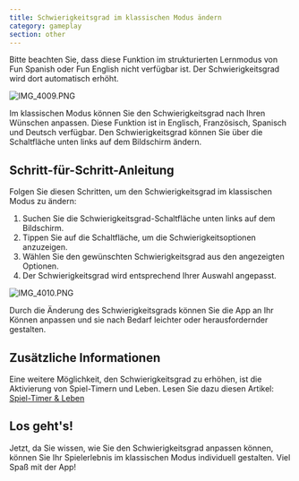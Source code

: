 ```yaml
---
title: Schwierigkeitsgrad im klassischen Modus ändern
category: gameplay
section: other
---
```

Bitte beachten Sie, dass diese Funktion im strukturierten Lernmodus von Fun Spanish oder Fun English nicht verfügbar ist. Der Schwierigkeitsgrad wird dort automatisch erhöht.


 


![IMG_4009.PNG](https://help.studycat.com/hc/article_attachments/35685764333977)


Im klassischen Modus können Sie den Schwierigkeitsgrad nach Ihren Wünschen anpassen. Diese Funktion ist in Englisch, Französisch, Spanisch und Deutsch verfügbar. Den Schwierigkeitsgrad können Sie über die Schaltfläche unten links auf dem Bildschirm ändern.


## Schritt-für-Schritt-Anleitung


Folgen Sie diesen Schritten, um den Schwierigkeitsgrad im klassischen Modus zu ändern:


1. Suchen Sie die Schwierigkeitsgrad-Schaltfläche unten links auf dem Bildschirm.
2. Tippen Sie auf die Schaltfläche, um die Schwierigkeitsoptionen anzuzeigen.
3. Wählen Sie den gewünschten Schwierigkeitsgrad aus den angezeigten Optionen.
4. Der Schwierigkeitsgrad wird entsprechend Ihrer Auswahl angepasst.


![IMG_4010.PNG](https://help.studycat.com/hc/article_attachments/35685764338201)


Durch die Änderung des Schwierigkeitsgrads können Sie die App an Ihr Können anpassen und sie nach Bedarf leichter oder herausfordernder gestalten.


## Zusätzliche Informationen


Eine weitere Möglichkeit, den Schwierigkeitsgrad zu erhöhen, ist die Aktivierung von Spiel-Timern und Leben. Lesen Sie dazu diesen Artikel: [Spiel-Timer & Leben](https://help.studycat.com/hc/en-us/articles/27187476326297)


## Los geht's!


Jetzt, da Sie wissen, wie Sie den Schwierigkeitsgrad anpassen können, können Sie Ihr Spielerlebnis im klassischen Modus individuell gestalten. Viel Spaß mit der App!